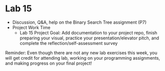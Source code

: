 # Lab 15

* Discussion, Q&A, help on the Binary Search Tree assignment (P7)
* Project Work Time
  - Lab 15 Project Goal: Add documentation to your project repo, finish preparing your visual, practice your presentation/elevator pitch, and complete the reflection/self-assessment survey

Reminder: Even though there are not any new lab exercises this week, you will get credit for attending lab, working on your programming assignments, and making progress on your final project!
